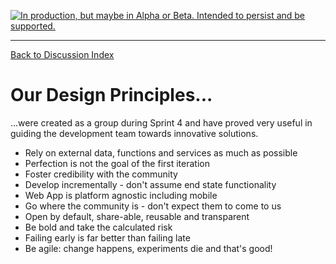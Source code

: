 <a rel="Delivery" href="https://github.com/BCDevExchange/docs/blob/master/discussion/projectstates.md"><img alt="In production, but maybe in Alpha or Beta. Intended to persist and be supported." style="border-width:0" src="http://bcdevexchange.org/badge/3.svg" title="In production, but maybe in Alpha or Beta. Intended to persist and be supported." /></a>

---
[Back to Discussion Index](../discussion_index.md)


# Our Design Principles...
...were created as a group during Sprint 4 and have proved very useful in guiding the development team towards innovative solutions.
<ul>
<li>Rely on external data, functions and services as much as possible</li>
<li>Perfection is not the goal of the first iteration</li>
<li>Foster credibility with the community</li>
<li>Develop incrementally - don't assume end state functionality</li>
<li>Web App is platform agnostic including mobile</li>
<li>Go where the community is - don't expect them to come to us</li>
<li>Open by default, share-able, reusable and transparent</li>
<li>Be bold and take the calculated risk</li>
<li>Failing early is far better than failing late</li>
<li>Be agile: change happens, experiments die and that's good!</li>
</ul>
